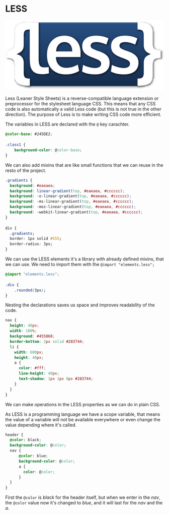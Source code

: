 # LESS

![](../../../.gitbook/assets/unnamed.png)

Less \(Leaner Style Sheets\) is a reverse-compatible language extension or preprocessor for the stylesheet language CSS. This means that any CSS code is also automatically a valid Less code \(but this is not true in the other direction\). The purpose of Less is to make writing CSS code more efficient.

The variables in LESS are declared with the `@` key carachter.

```css
@color-base: #245DE2;

.class1 {
    background-color: @color-base;
}
```

We can also add mixins that are like small functions that we can reuse in the resto of the project.

```css
.gradients {
  background: #eaeaea; 
  background: linear-gradient(top, #eaeaea, #cccccc);
  background: -o-linear-gradient(top, #eaeaea, #cccccc); 
  background: -ms-linear-gradient(top, #eaeaea, #cccccc); 
  background: -moz-linear-gradient(top, #eaeaea, #cccccc); 
  background: -webkit-linear-gradient(top, #eaeaea, #cccccc); 
}

div {
  .gradients;
  border: 1px solid #555;
  border-radius: 3px;
}
```

We can use the LESS elements it's a library with already defined mixins, that we can use. We need to import them with the `@import "elements.less";`

```css
@import "elements.less";

.div {
    .rounded(3px);
}   
```

Nesting the declarations saves us space and improves readability of the code.

```css
nav {
  height: 40px;
  width: 100%;
  background: #455868;
  border-bottom: 2px solid #283744;
  li {
    width: 600px;
    height: 40px;
    a {
      color: #fff;
      line-height: 40px;
      text-shadow: 1px 1px 0px #283744;
    }
  }
}
```

We can make operations in the LESS properties as we can do in plain CSS.

As LESS is a programming language we have a scope variable, that means the value of a variable will not be available everywhere or even change the value depending where it's called.

```css
header {
  @color: black;
  background-color: @color;
  nav {
      @color: blue;
      background-color: @color;
      a {
        color: @color;
      }
  }
}
```

First the `@color` is _black_ for the header itself, but when we enter in the _nav_, the `@color` value now it's changed to _blue_, and it will last for the _nav_ and the _a_.

